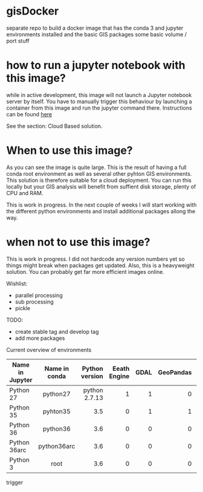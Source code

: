 # gisDocker

separate repo to build a docker image that has the conda 3 and jupyter environments installed and the basic GIS packages some basic volume / port stuff

# how to run a jupyter notebook with this image?

while in active development, this image will not launch a Jupyter notebook server by itself. You have to manually trigger this behaviour by launching a container from this image and run the jupyter command there. Instructions can be found [here](https://github.com/rutgerhofste/Aqueduct30Docker)  

See the section: Cloud Based solution.  

# When to use this image?

As you can see the image is quite large. This is the result of having a full conda root environment as well as several other pyhton GIS environments. This solution is therefore suitable for a cloud deployment. You can run this locally but your GIS analysis will benefit from suffient disk storage, plenty of CPU and RAM.  

This is work in progress. In the next couple of weeks I will start working with the different python environments and install additional packages allong the way.  

# when not to use this image?  
This is work in progress. I did not hardcode any version numbers yet so things might break when packages get updated. Also, this is a heavyweight solution. You can probably get far more efficient images online. 

Wishlist:
* parallel processing 
* sub processing 
* pickle 

TODO:  
* create stable tag and develop tag
* add more packages


Current overview of environments

| Name in Jupyter  | Name in conda   | Python version | Eeath Engine | GDAL | GeoPandas | ArcGIS API |
| ------------- |:-------------:| -----:|---:|---:|---:|---:|
| Python 27    | python27 | python 2.7.13 | 1 |1| 0|0|
| Python 35   | pyhton35      |  3.5 |0|1|1|0|
| Python 36 | python36      |   3.6 |0|0|0|0|
| Python 36arc | python36arc |  3.6 |0 |0 |0| 1|
| Python 3 | root   | 3.6 |0 |0 |0| 0|






trigger
